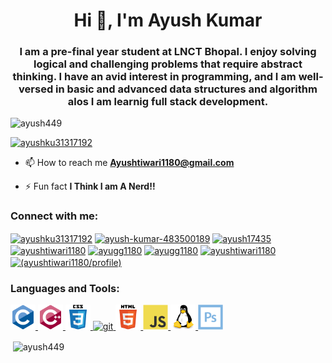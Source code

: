 <h1 align="center">Hi 👋, I'm Ayush Kumar</h1>
<h3 align="center">I am a pre-final year student at LNCT Bhopal. I enjoy solving logical and challenging problems that require abstract thinking. I have an avid interest in programming, and I am well-versed in basic and advanced data structures and algorithm alos I am learnig full stack development.</h3>

<p align="left"> <img src="https://komarev.com/ghpvc/?username=ayush449&label=Profile%20views&color=0e75b6&style=flat" alt="ayush449" /> </p>

<p align="left"> <a href="https://twitter.com/ayushku31317192" target="blank"><img src="https://img.shields.io/twitter/follow/ayushku31317192?logo=twitter&style=for-the-badge" alt="ayushku31317192" /></a> </p>

- 📫 How to reach me **Ayushtiwari1180@gmail.com**

- ⚡ Fun fact **I Think I am A Nerd!!**

<h3 align="left">Connect with me:</h3>
<p align="left">
<a href="https://twitter.com/ayushku31317192" target="blank"><img align="center" src="https://raw.githubusercontent.com/rahuldkjain/github-profile-readme-generator/master/src/images/icons/Social/twitter.svg" alt="ayushku31317192" height="30" width="40" /></a>
<a href="https://linkedin.com/in/ayush-kumar-483500189" target="blank"><img align="center" src="https://raw.githubusercontent.com/rahuldkjain/github-profile-readme-generator/master/src/images/icons/Social/linked-in-alt.svg" alt="ayush-kumar-483500189" height="30" width="40" /></a>
<a href="https://www.codechef.com/users/ayush17435" target="blank"><img align="center" src="https://cdn.jsdelivr.net/npm/simple-icons@3.1.0/icons/codechef.svg" alt="ayush17435" height="30" width="40" /></a>
<a href="https://www.hackerrank.com/ayushtiwari1180" target="blank"><img align="center" src="https://raw.githubusercontent.com/rahuldkjain/github-profile-readme-generator/master/src/images/icons/Social/hackerrank.svg" alt="ayushtiwari1180" height="30" width="40" /></a>
<a href="https://codeforces.com/profile/ayugg1180" target="blank"><img align="center" src="https://cdn.jsdelivr.net/npm/simple-icons@3.0.1/icons/codeforces.svg" alt="ayugg1180" height="30" width="40" /></a>
<a href="https://www.leetcode.com/ayugg1180" target="blank"><img align="center" src="https://raw.githubusercontent.com/rahuldkjain/github-profile-readme-generator/master/src/images/icons/Social/leet-code.svg" alt="ayugg1180" height="30" width="40" /></a>
<a href="https://www.hackerearth.com/ayushtiwari1180" target="blank"><img align="center" src="https://raw.githubusercontent.com/rahuldkjain/github-profile-readme-generator/master/src/images/icons/Social/hackerearth.svg" alt="ayushtiwari1180" height="30" width="40" /></a>
<a href="https://auth.geeksforgeeks.org/user/(ayushtiwari1180/profile)" target="blank"><img align="center" src="https://raw.githubusercontent.com/rahuldkjain/github-profile-readme-generator/master/src/images/icons/Social/geeks-for-geeks.svg" alt="(ayushtiwari1180/profile)" height="30" width="40" /></a>
</p>

<h3 align="left">Languages and Tools:</h3>
<p align="left"> <a href="https://www.cprogramming.com/" target="_blank"> <img src="https://raw.githubusercontent.com/devicons/devicon/master/icons/c/c-original.svg" alt="c" width="40" height="40"/> </a> <a href="https://www.w3schools.com/cpp/" target="_blank"> <img src="https://raw.githubusercontent.com/devicons/devicon/master/icons/cplusplus/cplusplus-original.svg" alt="cplusplus" width="40" height="40"/> </a> <a href="https://www.w3schools.com/css/" target="_blank"> <img src="https://raw.githubusercontent.com/devicons/devicon/master/icons/css3/css3-original-wordmark.svg" alt="css3" width="40" height="40"/> </a> <a href="https://git-scm.com/" target="_blank"> <img src="https://www.vectorlogo.zone/logos/git-scm/git-scm-icon.svg" alt="git" width="40" height="40"/> </a> <a href="https://www.w3.org/html/" target="_blank"> <img src="https://raw.githubusercontent.com/devicons/devicon/master/icons/html5/html5-original-wordmark.svg" alt="html5" width="40" height="40"/> </a> <a href="https://developer.mozilla.org/en-US/docs/Web/JavaScript" target="_blank"> <img src="https://raw.githubusercontent.com/devicons/devicon/master/icons/javascript/javascript-original.svg" alt="javascript" width="40" height="40"/> </a> <a href="https://www.linux.org/" target="_blank"> <img src="https://raw.githubusercontent.com/devicons/devicon/master/icons/linux/linux-original.svg" alt="linux" width="40" height="40"/> </a> <a href="https://www.photoshop.com/en" target="_blank"> <img src="https://raw.githubusercontent.com/devicons/devicon/master/icons/photoshop/photoshop-line.svg" alt="photoshop" width="40" height="40"/> </a> </p>

<p>&nbsp;<img align="center" src="https://github-readme-stats.vercel.app/api?username=ayush449&show_icons=true&locale=en" alt="ayush449" /></p>
